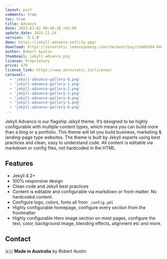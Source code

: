 ```yaml
---
layout: post
comments: true
toc: true
title: Advance
date: 2023-03-02 00:40:18 +02:00
update_date: 2023-11-24
version: '3.1.0'
demo: https://jekyll-advance.netlify.app/
download: https://zerostatic.lemonsqueezy.com/checkout/buy/c3a60284-84dd-4dc4-9ad5-5a5dd5828deb
author: Robert Austin
thumbnail: jekyll-advance.png
license: Proprietary
price: $79
license_link: https://www.zerostatic.io/license/
carousel:
  - 'jekyll-advance-gallery-0.png'
  - 'jekyll-advance-gallery-1.png'
  - 'jekyll-advance-gallery-2.png'
  - 'jekyll-advance-gallery-3.png'
  - 'jekyll-advance-gallery-4.png'
  - 'jekyll-advance-gallery-5.png'
  - 'jekyll-advance-gallery-6.png'
---
```


Jekyll Advance is our flagship Jekyll theme. It’s designed to be highly configurable with multiple content types, which means you can build more than a blog or a portfolio. This theme will let you build business, marketing & landing-page type websites. The theme is built by Jekyll experts using best practices and clean, easy to understand code. All content is editable via markdown or config files, not hardcoded in the HTML.

## Features

- Jekyll 4.2+
- 100% responsive design
- Clean code and Jekyll best practices
- Content is editable and configurable via markdown or front-matter. No hardcoded content.
- Configure logo, colors, fonts all from `_config.yml`
- Highly configurable homepage, configure every section from the frontmatter
- Highly configurable Hero image section on most pages, configure the text, color, background image, blending effects, alignment etc and more.

## Contact

🇦🇺 **Made in Australia** by Robert Austin
